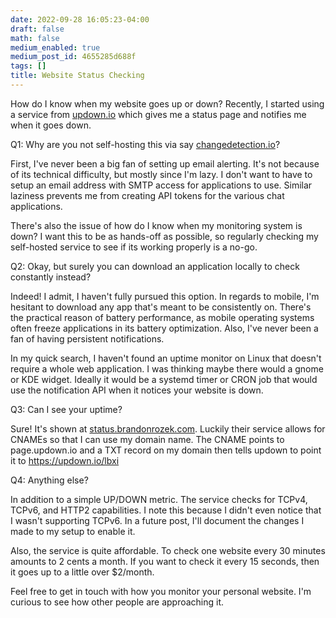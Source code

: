 ```yaml
---
date: 2022-09-28 16:05:23-04:00
draft: false
math: false
medium_enabled: true
medium_post_id: 4655285d688f
tags: []
title: Website Status Checking
---
```


How do I know when my website goes up or down? Recently, I started using a service from [updown.io](https://updown.io) which gives me a status page and notifies me when it goes down.

Q1: Why are you not self-hosting this via say [changedetection.io](https://github.com/dgtlmoon/changedetection.io)?

First, I've never been a big fan of setting up email alerting. It's not because of its technical difficulty, but mostly since I'm lazy. I don't want to have to setup an email address with SMTP access for applications to use. Similar laziness prevents me from creating API tokens for the various chat applications.

There's also the issue of how do I know when my monitoring system is down? I want this to be as hands-off as possible, so regularly checking my self-hosted service to see if its working properly is a no-go.

Q2: Okay, but surely you can download an application locally to check constantly instead?

Indeed! I admit, I haven't fully pursued this option. In regards to mobile, I'm hesitant to download any app that's meant to be consistently on. There's the practical reason of battery performance, as mobile operating systems often freeze applications in its battery optimization. Also, I've never been a fan of having persistent notifications. 

In my quick search, I haven't found an uptime monitor on Linux that doesn't require a whole web application. I was thinking maybe there would a gnome or KDE widget. Ideally it would be a systemd timer or CRON job that would use the notification API when it notices your website is down.

Q3: Can I see your uptime?

Sure! It's shown at [status.brandonrozek.com](https://status.brandonrozek.com). Luckily their service allows for CNAMEs so that I can use my domain name. The CNAME points to page.updown.io and a TXT record on my domain then tells updown to point it to https://updown.io/lbxi

Q4: Anything else?

In addition to a simple UP/DOWN metric. The service checks for TCPv4, TCPv6, and HTTP2 capabilities. I note this because I didn't even notice that I wasn't supporting TCPv6. In a future post, I'll document the changes I made to my setup to enable it.

Also, the service is quite affordable. To check one website every 30 minutes amounts to 2 cents a month. If you want to check it every 15 seconds, then it goes up to a little over $2/month.  

Feel free to get in touch with how you monitor your personal website. I'm curious to see how other people are approaching it.